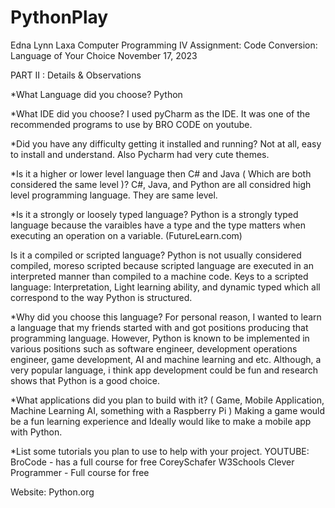 # PythonPlay


Edna Lynn Laxa 
Computer Programming IV 
Assignment: Code Conversion: Language of Your Choice 
November 17, 2023 


PART II : Details & Observations 
  
*What Language did you choose? 
Python

*What IDE did you choose?
I used pyCharm as the IDE. It was one of the recommended programs to use by BRO CODE on youtube. 

*Did you have any difficulty getting it installed and running?
Not at all, easy to install and understand. Also Pycharm had very cute themes. 

*Is it a higher or lower level language then C# and Java ( Which are both considered the same level )?
C#, Java, and Python are all considred high level programming language. They are same level. 

*Is it a strongly or loosely typed language?
Python is a strongly typed language because the varaibles have a type and the type matters when executing an operation on a variable. (FutureLearn.com) 

Is it a compiled or scripted language?
Python is not usually considered compiled, moreso scripted because scripted language are executed in an interpreted manner than compiled to a machine code. Keys to a scripted language: Interpretation, Light learning ability, and dynamic typed which all correspond to the way Python is structured. 

*Why did you choose this language?
For personal reason, I wanted to learn a language that my friends started with and got positions producing that programming language. However, Python is known to be implemented in various positions such as software engineer, development operations engineer, game development, AI and machine learning and etc. Although, a very popular language, i think app development could be fun and research shows that Python is a good choice. 

*What applications did you plan to build with it? ( Game, Mobile Application, Machine Learning AI, something with a Raspberry Pi )
Making a game would be a fun learning experience and Ideally would like to make a mobile app with Python. 

*List some tutorials you plan to use to help with your project.
YOUTUBE: 
BroCode - has a full course for free 
CoreySchafer 
W3Schools
Clever Programmer - Full course for free 

Website: 
Python.org 
 
